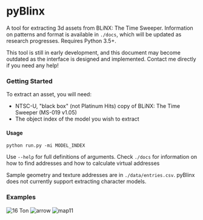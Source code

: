 # pyBlinx
A tool for extracting 3d assets from BLiNX: The Time Sweeper. Information on patterns and format is available in `./docs`, which will be updated as research progresses. Requires Python 3.5+.

This tool is still in early development, and this document may become outdated as the interface is designed and implemented. Contact me directly if you need any help!

### Getting Started
To extract an asset, you will need:
- NTSC-U, "black box" (not Platinum Hits) copy of BLiNX: The Time Sweeper (MS-019 v1.05)
- The object index of the model you wish to extract

#### Usage
```
python run.py -mi MODEL_INDEX
```
Use `--help` for full definitions of arguments. Check `./docs` for information on how to find addresses and how to calculate virtual addresses

Sample geometry and texture addresses are in `./data/entries.csv`. pyBlinx does not currently support extracting character models.

### Examples

![16 Ton](https://s15.postimg.cc/ot5s9pqwr/16ton_tex.png)
![arrow](https://s15.postimg.cc/ydugtg723/arrow_signs.png)
![map11](https://s15.postimg.cc/p628cks8b/untitled.png)
